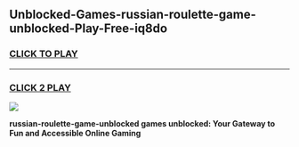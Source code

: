 
## Unblocked-Games-russian-roulette-game-unblocked-Play-Free-iq8do
<h3>
<a href="https://premium76.site?title=russian-roulette-game-unblocked&ref=12A">CLICK TO PLAY</a></h3>
<hr>

<h3>
<a href="https://premium76.site?title=russian-roulette-game-unblocked&ref=12A">CLICK 2 PLAY</a>
  
</h3>

<a href="https://premium76.site?title=russian-roulette-game-unblocked&ref=12A"><img src="https://clearcache.store/games.png"></a>


**russian-roulette-game-unblocked games unblocked: Your Gateway to Fun and Accessible Online Gaming**
